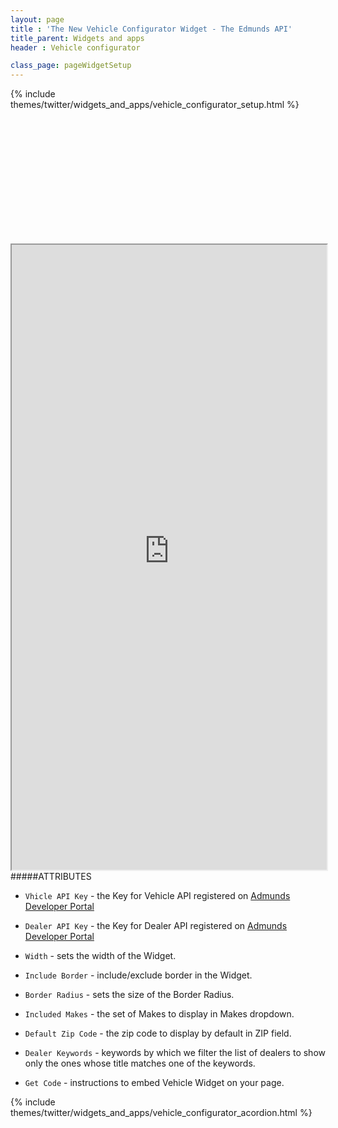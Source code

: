 ```yaml
---
layout: page
title : 'The New Vehicle Configurator Widget - The Edmunds API'
title_parent: Widgets and apps
header : Vehicle configurator

class_page: pageWidgetSetup
---
```


{% include themes/twitter/widgets_and_apps/vehicle_configurator_setup.html %}

<div class="pre-loader" style="height: 200px;">&nbsp;</div>
<iframe src="http://edmundswidgets-staging.herokuapp.com/carconfig/v1?portal=true" width="100%" height="1000" align="left" class="iframeWidget">
</iframe>

#####ATTRIBUTES

* `Vhicle API Key` - the Key for Vehicle API registered on <a class='blueLink' href='http://edmundsapi.github.io' title='Admunds Developer Portal'>Admunds Developer Portal</a>

* `Dealer API Key` - the Key for Dealer API registered on <a class='blueLink' href='http://edmundsapi.github.io' title='Admunds Developer Portal'>Admunds Developer Portal</a>

* `Width` - sets the width of the Widget.

* `Include Border` - include/exclude border in the Widget.

* `Border Radius` - sets the size of the Border Radius.

* `Included Makes` - the set of Makes to display in Makes dropdown.

* `Default Zip Code` - the zip code to display by default in ZIP field.

* `Dealer Keywords` - keywords by which we filter the list of dealers to show only the ones whose title matches one of the keywords.

* `Get Code` - instructions to embed Vehicle Widget on your page.



{% include themes/twitter/widgets_and_apps/vehicle_configurator_acordion.html %}
